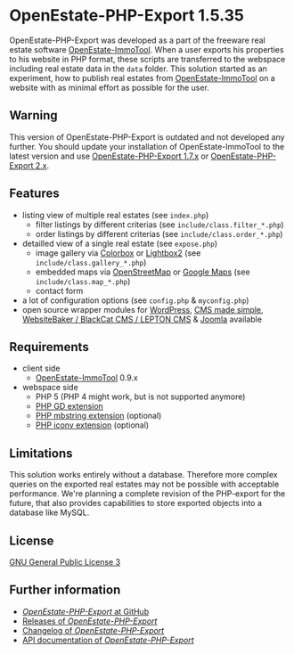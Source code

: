 OpenEstate-PHP-Export 1.5.35
============================

OpenEstate-PHP-Export was developed as a part of the freeware real estate
software [OpenEstate-ImmoTool](http://openestate.org/). When a user exports his
properties to his website in PHP format, these scripts are transferred to the
webspace including real estate data in the `data` folder. This solution started
as an experiment, how to publish real estates from
[OpenEstate-ImmoTool](http://openestate.org/) on a website with as minimal
effort as possible for the user.


Warning
-------

This version of OpenEstate-PHP-Export is outdated and not developed any further.
You should update your installation of OpenEstate-ImmoTool to the latest version
and use [OpenEstate-PHP-Export 1.7.x](https://github.com/OpenEstate/OpenEstate-PHP-Export/tree/master-1.7)
or [OpenEstate-PHP-Export 2.x](https://github.com/OpenEstate/OpenEstate-PHP-Export/tree/master).


Features
--------

-   listing view of multiple real estates (see `index.php`)
    -   filter listings by different criterias (see `include/class.filter_*.php`)
    -   order listings by different criterias (see `include/class.order_*.php`)
-   detailled view of a single real estate (see `expose.php`)
    -   image gallery via [Colorbox](http://www.jacklmoore.com/colorbox/) or [Lightbox2](http://www.lokeshdhakar.com/projects/lightbox2/) (see `include/class.gallery_*.php`)
    -   embedded maps via [OpenStreetMap](http://www.openstreetmap.org/) or [Google Maps](https://www.google.com/) (see `include/class.map_*.php`)
    -   contact form
-   a lot of configuration options (see `config.php` & `myconfig.php`)
-   open source wrapper modules for
    [WordPress](https://github.com/OpenEstate/OpenEstate-PHP-Wrapper-WordPress),
    [CMS made simple](https://github.com/OpenEstate/OpenEstate-PHP-Wrapper-CMSms),
    [WebsiteBaker / BlackCat CMS / LEPTON CMS](https://github.com/OpenEstate/OpenEstate-PHP-Wrapper-WebsiteBaker) &
    [Joomla](https://github.com/OpenEstate/OpenEstate-PHP-Wrapper-Joomla)
    available


Requirements
------------

-   client side
    -   [OpenEstate-ImmoTool](http://openestate.org/) 0.9.x
-   webspace side
    -   PHP 5 (PHP 4 might work, but is not supported anymore)
    -   [PHP GD extension](http://www.php.net/manual/en/book.image.php)
    -   [PHP mbstring extension](http://www.php.net/manual/en/book.mbstring.php) (optional)
    -   [PHP iconv extension](http://de1.php.net/manual/en/book.iconv.php) (optional)


Limitations
-----------

This solution works entirely without a database. Therefore more complex queries
on the exported real estates may not be possible with acceptable performance.
We're planning a complete revision of the PHP-export for the future, that also
provides capabilities to store exported objects into a database like MySQL.


License
-------

[GNU General Public License 3](http://www.gnu.org/licenses/gpl-3.0-standalone.html)


Further information
-------------------

-   [*OpenEstate-PHP-Export* at GitHub](https://github.com/OpenEstate/OpenEstate-PHP-Export)
-   [Releases of *OpenEstate-PHP-Export*](https://github.com/OpenEstate/OpenEstate-PHP-Export/releases)
-   [Changelog of *OpenEstate-PHP-Export*](https://github.com/OpenEstate/OpenEstate-PHP-Export/blob/develop-1.7/CHANGELOG.md)
-   [API documentation of *OpenEstate-PHP-Export*](https://media.openestate.org/apidocs/OpenEstate-PHP-Export/)
